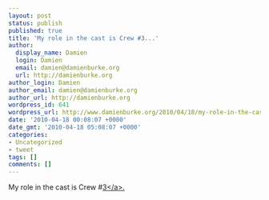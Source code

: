 ```yaml
---
layout: post
status: publish
published: true
title: 'My role in the cast is Crew #3...'
author:
  display_name: Damien
  login: Damien
  email: damien@damienburke.org
  url: http://damienburke.org
author_login: Damien
author_email: damien@damienburke.org
author_url: http://damienburke.org
wordpress_id: 641
wordpress_url: http://www.damienburke.org/2010/04/18/my-role-in-the-cast-is-crew-3/
date: '2010-04-18 00:08:07 +0000'
date_gmt: '2010-04-18 05:08:07 +0000'
categories:
- Uncategorized
- tweet
tags: []
comments: []
---
```

<p>My role in the cast is Crew #<a href="http:&#47;&#47;search.twitter.com&#47;search?q=%233" class="aktt_hashtag">3<&#47;a>.</p>
